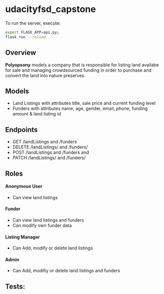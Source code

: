 # udacityfsd_capstone

To run the server, execute:
```bash
export FLASK_APP=api.py;
flask run --reload
```
## Overview
**Polyopsony** models a company that is responsible for listing land availabe for sale and managing crowdsourced funding in order to purchase and convert the land into nature preserves.

## Models

* Land Listings with attributes title, sale price and current funding level
* Funders with attributes name, age, gender, email, phone, funding amount & land listing id

## Endpoints
* GET /landListings and /funders
* DELETE /landListings/ and /funders/
* POST /landListings and /funders and
* PATCH /landListings/ and /funders/

## Roles
#### Anonymous User
* Can view land listings

#### Funder
* Can view land listings and funders
* Can modify own funder data

#### Listing Manager
* Can Add, modify or delete land listings

#### Admin
* Can Add, modifiy or delete land listings and funders

## Tests: